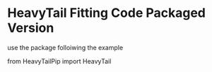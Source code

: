 # HeavyTail Fitting Code Packaged Version
  use the package folloiwing the example

  from HeavyTailPip import HeavyTail

